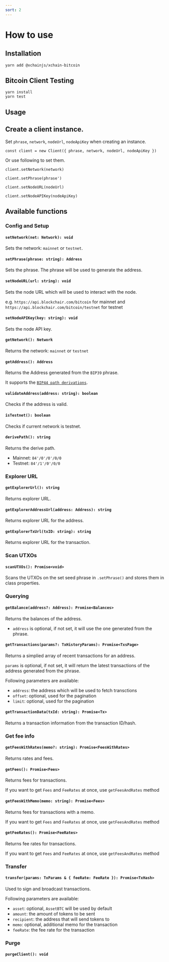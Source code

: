 ```yaml
---
sort: 2
---
```


# How to use

## Installation

```
yarn add @xchainjs/xchain-bitcoin
```

## Bitcoin Client Testing

```
yarn install
yarn test
```

## Usage

## Create a client instance.

Set `phrase`, `network`, `nodeUrl`, `nodeApiKey` when creating an instance.

```
const client = new Client({ phrase, network, nodeUrl, nodeApiKey })
```

Or use following to set them.

```
client.setNetwork(network)

client.setPhrase(phrase')

client.setNodeURL(nodeUrl)

client.setNodeAPIKey(nodeApiKey)
```

## Available functions

### Config and Setup

#### `setNetwork(net: Network): void`
Sets the network: `mainnet` or `testnet`.

#### `setPhrase(phrase: string): Address`
Sets the phrase. The phrase will be used to generate the address.

#### `setNodeURL(url: string): void`
Sets the node URL which will be used to interact with the node.

e.g. `https://api.blockchair.com/bitcoin` for mainnet and `https://api.blockchair.com/bitcoin/testnet` for testnet

#### `setNodeAPIKey(key: string): void`
Sets the node API key.

#### `getNetwork(): Network`
Returns the network: `mainnet` or `testnet`

#### `getAddress(): Address`
Returns the Address generated from the `BIP39` phrase.

It supports the [`BIP44 path derivations`](https://github.com/satoshilabs/slips/blob/master/slip-0044.md).

#### `validateAddress(address: string): boolean`
Checks if the address is valid.

#### `isTestnet(): boolean`
Checks if current network is testnet.

#### `derivePath(): string`
Returns the derive path.

* Mainnet: `84'/0'/0'/0/0`
* Testnet: `84'/1'/0'/0/0`

### Explorer URL

#### `getExplorerUrl(): string`
Returns explorer URL.

#### `getExplorerAddressUrl(address: Address): string`
Returns explorer URL for the address.

#### `getExplorerTxUrl(txID: string): string`
Returns explorer URL for the transaction.

### Scan UTXOs

#### `scanUTXOs(): Promise<void>`
Scans the UTXOs on the set seed phrase in `.setPhrase()` and stores them in class properties.

### Querying

#### `getBalance(address?: Address): Promise<Balances>`
Returns the balances of the address.

* `address` is optional, if not set, it will use the one generated from the phrase.

#### `getTransactions(params?: TxHistoryParams): Promise<TxsPage>`
Returns a simplied array of recent transactions for an address. 

`params` is optional, if not set, it will return the latest transactions of the address generated from the phrase.

Following parameters are available:
* `address`: the address which will be used to fetch transctions
* `offset`: optional, used for the pagination
* `limit`: optional, used for the pagination

#### `getTransactionData(txId: string): Promise<Tx>`
Returns a transaction information from the transaction ID/hash. 

### Get fee info

#### `getFeesWithRates(memo?: string): Promise<FeesWithRates>`
Returns rates and fees.

#### `getFees(): Promise<Fees>`
Returns fees for transactions.

If you want to get `Fees` and `FeeRates` at once, use `getFeesAndRates` method

#### `getFeesWithMemo(memo: string): Promise<Fees>`
Returns fees for transactions with a memo.

If you want to get `Fees` and `FeeRates` at once, use `getFeesAndRates` method

#### `getFeeRates(): Promise<FeeRates>`
Returns fee rates for transactions.

If you want to get `Fees` and `FeeRates` at once, use `getFeesAndRates` method

### Transfer

#### `transfer(params: TxParams & { feeRate: FeeRate }): Promise<TxHash>`
Used to sign and broadcast transactions.

Following parameters are available:
* `asset`: optional, `AssetBTC` will be used by default
* `amount`: the amount of tokens to be sent
* `recipient`: the address that will send tokens to
* `memo`: optional, additional memo for the transaction
* `feeRate`: the fee rate for the transaction

### Purge

#### `purgeClient(): void`
